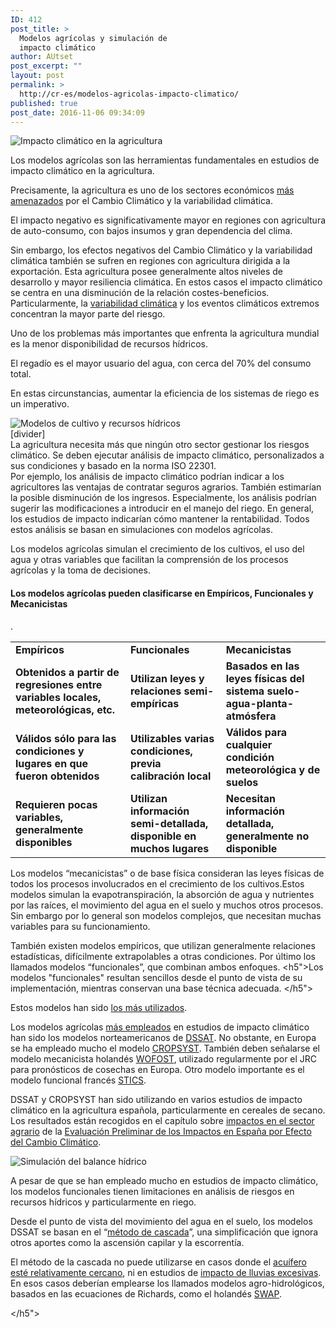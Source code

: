 ```yaml
---
ID: 412
post_title: >
  Modelos agrícolas y simulación de
  impacto climático
author: AUtset
post_excerpt: ""
layout: post
permalink: >
  http://cr-es/modelos-agricolas-impacto-climatico/
published: true
post_date: 2016-11-06 09:34:09
---
```

<div class="row">
<div class="col-md-6">
<img class="img-responsive img-rounded" src="https://es.climarisk.com/wp-content/uploads/2016/12/DSCN2324.jpg" alt="Impacto climático en la agricultura" title="Impacto climático en la agricultura"></div>
<div class="·col-md-6">

Los modelos agrícolas son las herramientas fundamentales en estudios de impacto climático en la agricultura.

Precisamente, la agricultura es uno de los sectores económicos <a title="Según el último informe del IPCC" href="https://www.ipcc.ch/pdf/assessment-report/ar4/wg3/ar4-wg3-chapter8.pdf" target="_blank" rel="noopener noreferrer">más amenazados</a> por el Cambio Climático y la variabilidad climática.
<!--more-->
El impacto negativo es significativamente mayor en regiones con agricultura de auto-consumo, con bajos insumos y gran dependencia del clima.

</div>
</div>
Sin embargo, los efectos negativos del Cambio Climático y la variabilidad climática también se sufren en regiones con agricultura dirigida a la exportación. Esta agricultura posee generalmente altos niveles de desarrollo y mayor resiliencia climática. En estos casos el impacto climático se centra en una disminución de la relación costes-beneficios. Particularmente, la <a href="https://es.climarisk.com/variabilidad-climatica/">variabilidad climática</a> y los eventos climáticos extremos concentran la mayor parte del riesgo.
<div class="row">
<div class="col-md-6">

Uno de los problemas más importantes que enfrenta la agricultura mundial es la menor disponibilidad de recursos hídricos.

El regadío es el mayor usuario del agua, con cerca del 70% del consumo total.

En estas circunstancias, aumentar la eficiencia de los sistemas de riego es un imperativo.

</div>
<div class="col-md-6">
<img class="img-responsive img-rounded" src="https://es.climarisk.com/wp-content/uploads/2016/11/IMG_8222.jpg" alt="Modelos de cultivo y recursos hídricos" title="Modelos de cultivo y recursos hídricos"></div>
</div>
[divider]
<div class="framed-box">La agricultura necesita más que ningún otro sector gestionar los riesgos climático. Se deben ejecutar análisis de impacto climático, personalizados a sus condiciones y basado en la norma ISO 22301.</div>
Por ejemplo, los análisis de impacto climático podrían indicar a los agricultores las ventajas de contratar seguros agrarios. También estimarían la posible disminución de los ingresos. Especialmente, los análisis podrían sugerir las modificaciones a introducir en el manejo del riego. En general, los estudios de impacto indicarían cómo mantener la rentabilidad. Todos estos análisis se basan en simulaciones con modelos agrícolas.

Los modelos agrícolas simulan el crecimiento de los cultivos, el uso del agua y otras variables que facilitan la comprensión de los procesos agrícolas y la toma de decisiones.
<h4>Los modelos agrícolas pueden clasificarse en Empíricos, Funcionales y Mecanicistas</h4>
.
<table>
<tbody>
<tr>
<td><b>Empíricos</b></td>
<td><b>Funcionales</b></td>
<td><b>Mecanicistas</b></td>
</tr>
<tr>
<td><b>Obtenidos a partir de regresiones entre variables locales, meteorológicas, etc.</b></td>
<td><b>Utilizan leyes y relaciones </b><b>semi</b><b>-empíricas</b></td>
<td><b>Basados en las leyes físicas del sistema suelo-agua-planta-atmósfera</b></td>
</tr>
<tr>
<td><b>Válidos sólo para las condiciones y lugares en que fueron obtenidos</b></td>
<td><b>Utilizables varias condiciones, previa calibración local</b></td>
<td><b>Válidos para cualquier condición meteorológica y de suelos</b></td>
</tr>
<tr>
<td><b>Requieren pocas variables, generalmente disponibles</b></td>
<td><b>Utilizan información semi-detallada, disponible en muchos lugares</b></td>
<td><b>Necesitan información detallada, generalmente no disponible</b></td>
</tr>
</tbody>
</table>
<h5">Los modelos “mecanicistas” o de base física consideran las leyes físicas de todos los procesos involucrados en el crecimiento de los cultivos.Estos modelos simulan la evapotranspiración, la absorción de agua y nutrientes por las raíces, el movimiento del agua en el suelo y muchos otros procesos. Sin embargo por lo general son modelos complejos, que necesitan muchas variables para su funcionamiento.

También existen modelos empíricos, que utilizan generalmente relaciones estadísticas, difícilmente extrapolables a otras condiciones. Por último los llamados modelos “funcionales”, que combinan ambos enfoques.
<h5">Los modelos "funcionales" resultan sencillos desde el punto de vista de su implementación, mientras conservan una base técnica adecuada.
</h5">

Estos modelos han sido <a title="Según Utset (2009)" href="https://www.novapublishers.com/catalog/product_info.php?products_id=9080" target="_blank" rel="noopener noreferrer">los más utilizados</a>.

Los modelos agrícolas <a title="Según Tubiello y Ewert (2002)" href="https://www.sciencedirect.com/science/article/pii/S1161030102000977" target="_blank" rel="noopener noreferrer">más empleados</a> en estudios de impacto climático han sido los modelos norteamericanos de <a href="https://dssat.net/" target="_blank" rel="noopener noreferrer">DSSAT</a>. No obstante, en Europa se ha empleado mucho el modelo <a href="https://modeling.bsyse.wsu.edu/CS_Suite/CropSyst/index.html" target="_blank" rel="noopener noreferrer">CROPSYST</a>. También deben señalarse el modelo mecanicista holandés <a href="https://www.wur.nl/en/Expertise-Services/Research-Institutes/Environmental-Research/Facilities-Products/Software-and-models/WOFOST.htm" target="_blank" rel="noopener noreferrer">WOFOST</a>, utilizado regularmente por el JRC para pronósticos de cosechas en Europa. Otro modelo importante es el modelo funcional francés <a href="https://www6.paca.inra.fr/stics/" target="_blank" rel="noopener noreferrer">STICS</a>.

DSSAT y CROPSYST han sido utilizando en varios estudios de impacto climático en la agricultura española, particularmente en cereales de secano. Los resultados están recogidos en el capítulo sobre <a title="Ver Mínguesz et al. (2006)" href="https://www.mapama.gob.es/es/cambio-climatico/temas/impactos-vulnerabilidad-y-adaptacion/10_sector_agrario_2_tcm7-12427.pdf" target="_blank" rel="noopener noreferrer">impactos en el sector agrario</a> de la <a href="https://www.mapama.gob.es/es/cambio-climatico/temas/impactos-vulnerabilidad-y-adaptacion/plan-nacional-adaptacion-cambio-climatico/evaluacion-preliminar-de-los-impactos-en-espana-del-cambio-climatico/eval_impactos.aspx" target="_blank" rel="noopener noreferrer">Evaluación Preliminar de los Impactos en España por Efecto del Cambio Climático</a>.
<div class="row">
<div class="col-md-6">
<img class="img-responsive img-rounded" title="Simulación del balance hídrico" src="https://es.climarisk.com/wp-content/uploads/2016/11/balance-hidrico.png" alt="Simulación del balance hídrico"></div>
<div class="col-md-6">

A pesar de que se han empleado mucho en estudios de impacto climático, los modelos funcionales tienen limitaciones en análisis de riesgos en recursos hídricos y particularmente en riego.

Desde el punto de vista del movimiento del agua en el suelo, los modelos DSSAT se basan en el “<a title="Según Ritchie (1998)" href="https://www.researchgate.net/publication/222005349_DSSAT_cropping_system_model" target="_blank" rel="noopener noreferrer">método de cascada</a>”, una simplificación que ignora otros aportes como la ascensión capilar y la escorrentía.

</div>
</div>
El método de la cascada no puede utilizarse en casos donde el <a title="Según Utset et al. (2006)" href="https://www.sciencedirect.com/science/article/pii/S0378377406001004" target="_blank" rel="noopener noreferrer">acuífero esté relativamente cercano</a>, ni en estudios de <a title="Según Rosenzweig et al. (2002)" href="https://www.sciencedirect.com/science/article/pii/S0959378002000080" target="_blank" rel="noopener noreferrer">impacto de lluvias excesivas</a>. En esos casos deberían emplearse los llamados modelos agro-hidrológicos, basados en las ecuaciones de Richards, como el holandés <a href="https://www.swap.alterra.nl" target="_blank" rel="noopener noreferrer">SWAP</a>.

</h5">